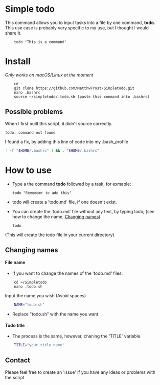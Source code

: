 # Simple todo

This command allows you to input tasks into a file by one command, **todo**. This use case
is probably very specific to my use, but I thought I would share it.

```
    todo "This is a command"
```

# Install

*Only works on macOS/Linux at the moment*

```
    cd ~
    git clone https://github.com/MatthwFrost/Simpletodo.git
    nano .bashrc
    source ~/simpletodo/.todo.sh (paste this command into .bashrc)
```

## Possible problems

When I first built this script, it didn't source correctly.
```
todo: command not found
```

I found a fix, by adding this line of code into my .bash_profile

```bash
[ -f "$HOME/.bashrc" ] && . "$HOME/.bashrc"
```

# How to use

- Type a the command **todo** followed by a task, for exmaple:

    ```
    todo "Remember to add this" 
    ```

- todo will create a 'todo.md' file, if one doesn't exist.
- You can create the 'todo.md' file without any text, by typing todo,
  (see how to change the name, [Changing names](#changing-names))
    ```
    todo
    ```
(This will create the todo file in your current directory)

## Changing names

#### File name
- If you want to change the names of the 'todo.md' files:

```
    cd ~/Simpletodo
    nano .todo.sh
```
Input the name you wish (Avoid spaces)

```bash
    NAME="todo.sh"
```

- Replace "todo.sh" with the name you want

#### Todo title

- The process is the same, however, chaning the 'TITLE' variable

```bash
    TITLE="your_title_name"
```

## Contact

Please feel free to create an 'issue' if you have any ideas or problems with
the script


